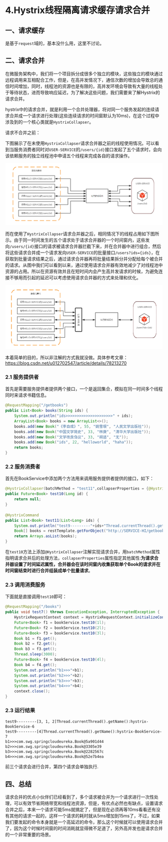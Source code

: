 # 4.Hystrix线程隔离请求缓存请求合并

## 一、请求缓存

是基于`request`域的，基本没什么用，这里不讨论。

## 二、请求合并

在微服务架构中，我们将一个项目拆分成很多个独立的模块，这些独立的模块通过远程调用来互相配合工作，但是，在高并发情况下，通信次数的增加会导致总的通信时间增加，同时，线程池的资源也是有限的，高并发环境会导致有大量的线程处于等待状态，进而导致响应延迟，为了解决这些问题，我们需要来了解Hystrix的请求合并。

hystrix中的请求合并，就是利用一个合并处理器，将对同一个服务发起的连续请求合并成一个请求进行处理(这些连续请求的时间窗默认为10ms)，在这个过程中涉及到的一个核心类就是`HystrixCollapser`。

请求不合并之前：


下图展示了在未使用`HystrixCollapser`请求合并器之前的线程使用情况。可以看到当服务消费者同时对`USER-SERVICE`的`/users/{id}`接口发起了五个请求时，会向该依赖服务的独立线程池中申请五个线程来完成各自的请求操作。


<div align="center">
    <img src="../../pic/spring-cloud-modules/hystrix请求合并1.png" >
</div>

而在使用了`HystrixCollapser`请求合并器之后，相同情况下的线程占用如下图所示。由于同一时间发生的五个请求处于请求合并器的一个时间窗内，这些发向`/users/{id}`接口的请求被请求合并器拦截下来，并在合并器中进行组合，然后将这些请求合并成一个请求发向`USER-SERVICE`的批量接口`/users?ids={ids}`，在获取到批量请求结果之后，通过请求合并器再将批量结果拆分并分配给每个被合并的请求。从图中我们可以看到以来，通过使用请求合并器有效地减少了对线程池中资源的占用。所以在资源有效并且在短时间内会产生高并发请求的时候，为避免连接不够用而引起的延迟可以考虑使用请求合并器的方式来处理和优化。


<div align="center">
    <img src="../../pic/spring-cloud-modules/hystrix请求合并2.png" >
</div>



本着简单的目的，所以非注解的方式我就没做。具体参考文章：https://blog.csdn.net/u012702547/article/details/78213270



### 2.1 服务提供者

首先是需要服务提供者提供两个接口，一个是返回集合，模拟在同一时间多个线程同时来请求书籍信息。


```java
@RequestMapping("/getbooks")
public List<Book> books(String ids) {
    System.out.println("ids>>>>>>>>>>>>>>>>>>>>>" + ids);
    ArrayList<Book> books = new ArrayList<>();
    books.add(new Book("《李自成》", 55, "姚雪垠", "人民文学出版社"));
    books.add(new Book("中国文学简史", 33, "林庚", "清华大学出版社"));
    books.add(new Book("文学改良刍议", 33, "胡适", "无"));
    books.add(new Book("ids", 22, "helloworld", "haha"));
    return books;
}
```

### 2.2 服务消费者

首先在BookService中添加两个方法用来调用服务提供者提供的接口，如下：


```java
@HystrixCollapser(batchMethod = "test11",collapserProperties = {@HystrixProperty(name ="timerDelayInMilliseconds",value = "100")})
public Future<Book> test10(Long id) {
    return null;
}

@HystrixCommand
public List<Book> test11(List<Long> ids) {
    System.out.println("test9---------"+ids+"Thread.currentThread().getName():" + Thread.currentThread().getName());
    Book[] books = restTemplate.getForObject("http://SERVICE-HI/getbooks?ids={1}", Book[].class, StringUtils.join(ids, ","));
    return Arrays.asList(books);
}
```

在`test10`方法上添加`@HystrixCollapser`注解实现请求合并，用`batchMethod`属性指明请求合并后的处理方法，`collapserProperties`属性指定其他属性:**为请求合并器设置了时间延迟属性，合并器会在该时间窗内收集获取单个Book的请求并在时间窗结束时进行合并组装成单个批量请求**。

### 2.3 调用消费服务
下面就是直接调用`test10`即可：


```java
@RequestMapping("/books")
public void test7() throws ExecutionException, InterruptedException {
    HystrixRequestContext context = HystrixRequestContext.initializeContext();
    Future<Book> f1 = bookService.test10(1l);
    Future<Book> f2 = bookService.test10(2l);
    Future<Book> f3 = bookService.test10(3l);
    Book b1 = f1.get();
    Book b2 = f2.get();
    Book b3 = f3.get();
    Thread.sleep(3000);
    Future<Book> f4 = bookService.test10(4l);
    Book b4 = f4.get();
    System.out.println("b1>>>"+b1);
    System.out.println("b2>>>"+b2);
    System.out.println("b3>>>"+b3);
    System.out.println("b4>>>"+b4);
    context.close();
}
```
### 2.3 运行结果

```
test9---------[3, 1, 2]Thread.currentThread().getName():hystrix-BookService-6
test9---------[4]Thread.currentThread().getName():hystrix-BookService-7
b1>>>com.swg.springcloudeureka.Book@5a901d44
b2>>>com.swg.springcloudeureka.Book@3305e39
b3>>>com.swg.springcloudeureka.Book@2282567c
b4>>>com.swg.springcloudeureka.Book@52e7b4ea
```
前三个请求会进行合并，第四个请求会单独执行.

## 四、总结

请求合并的优点小伙伴们已经看到了，多个请求被合并为一个请求进行一次性处理，可以有效节省网络带宽和线程池资源，但是，有优点必然也有缺点，设置请求合并之后，本来一个请求可能5ms就搞定了，但是现在必须再等10ms看看还有没有其他的请求一起的，这样一个请求的耗时就从5ms增加到15ms了，不过，如果我们要发起的命令本身就是一个高延迟的命令，那么这个时候就可以使用请求合并了，因为这个时候时间窗的时间消耗就显得微不足道了，另外高并发也是请求合并的一个非常重要的场景。